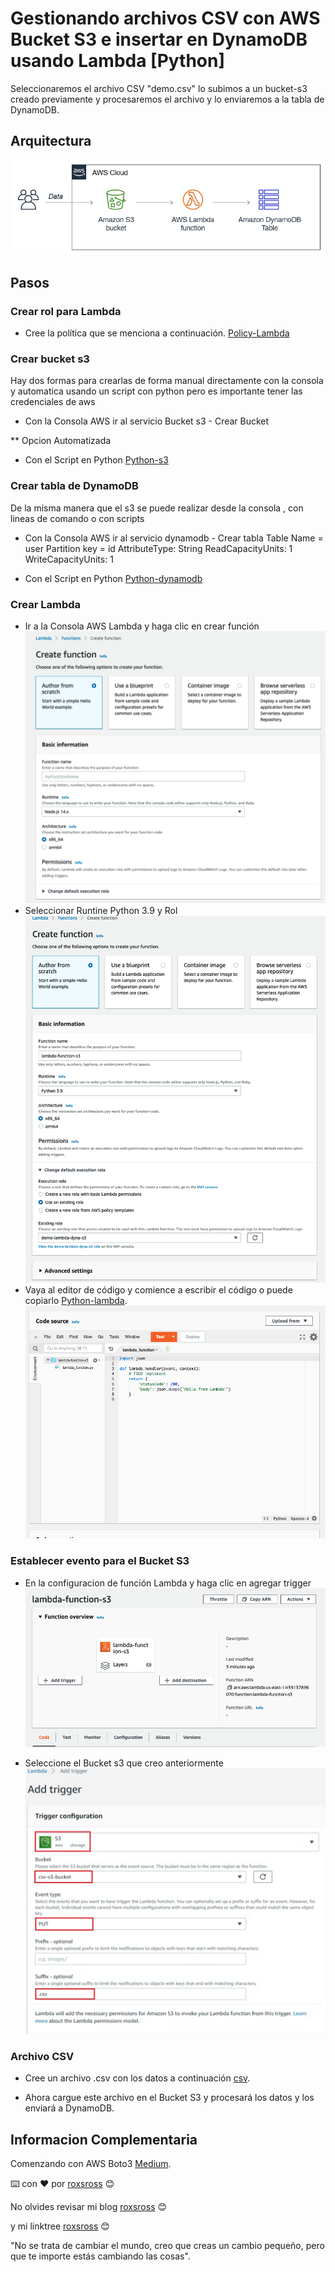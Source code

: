 # Gestionando archivos CSV con AWS Bucket S3 e insertar en DynamoDB usando Lambda [Python]

Seleccionaremos el archivo CSV "demo.csv" lo subimos a un bucket-s3 creado previamente y procesaremos el archivo y lo enviaremos a la tabla de DynamoDB.

## Arquitectura

![Esta es una imagen](image/arquitecture.png)

## Pasos

### Crear rol para Lambda

- Cree la política que se menciona a continuación. [Policy-Lambda](policy_iam_lambda.json)

### Crear bucket s3 

Hay dos formas para crearlas de forma manual directamente con la consola y automatica usando un script con python pero es importante tener las credenciales de aws

- Con la Consola AWS ir al servicio Bucket s3 - Crear Bucket 

** Opcion Automatizada

- Con el Script en Python [Python-s3](create_s3_bucket.py)

### Crear tabla de DynamoDB

De la misma manera que el s3 se puede realizar desde la consola , con lineas de comando o con scripts

- Con la Consola AWS ir al servicio dynamodb - Crear tabla
Table Name = user
Partition key = id
AttributeType: String
ReadCapacityUnits: 1
WriteCapacityUnits: 1

- Con el Script en Python [Python-dynamodb](create_Dynamodb.py)

### Crear Lambda

- Ir a la Consola AWS Lambda y haga clic en crear función
![Esta es una imagen](image/1_create_lambda.png)
- Seleccionar Runtine Python 3.9 y Rol
![Esta es una imagen](image/2_Information_lambda.png)
- Vaya al editor de código y comience a escribir el código o puede copiarlo [Python-lambda](lambda_function.py).
![Esta es una imagen](image/3_Copy_Code.png)

### Establecer evento para el Bucket S3

- En la configuracion de función Lambda y haga clic en agregar trigger
![Esta es una imagen](image/4_trigger.png)

- Seleccione el Bucket s3 que creo anteriormente
![Esta es una imagen](image/5_s3_trigger.png)

### Archivo CSV

- Cree un archivo .csv con los datos a continuación
[csv](demo.csv).

- Ahora cargue este archivo en el Bucket S3 y procesará los datos y los enviará a DynamoDB.

## Informacion Complementaria

Comenzando con AWS Boto3 [Medium](https://medium.com/@luiscelismx/comenzando-con-aws-boto3-876fd0d6686f#:~:text=Boto3%20consiste%20en%20un%20conjunto,los%20servicios%20web%20de%20Amazon.).

⌨️ con ❤️ por [roxsross](https://github.com/roxsross) 😊

No olvides revisar mi blog [roxsross](https://blog.295devops.com) 😊

y mi linktree [roxsross](https://roxs.295devops.com) 😊

"No se trata de cambiar el mundo, creo que creas un cambio pequeño, pero que te importe estás cambiando las cosas".

